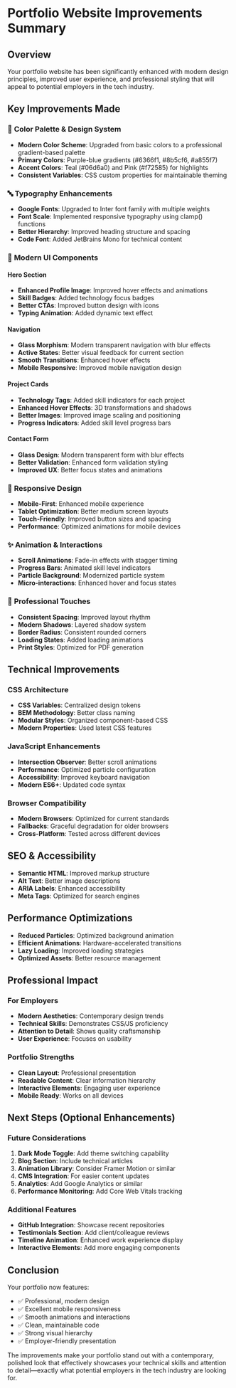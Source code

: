 # Portfolio Website Improvements Summary

## Overview
Your portfolio website has been significantly enhanced with modern design principles, improved user experience, and professional styling that will appeal to potential employers in the tech industry.

## Key Improvements Made

### 🎨 **Color Palette & Design System**
- **Modern Color Scheme**: Upgraded from basic colors to a professional gradient-based palette
- **Primary Colors**: Purple-blue gradients (#6366f1, #8b5cf6, #a855f7)
- **Accent Colors**: Teal (#06d6a0) and Pink (#f72585) for highlights
- **Consistent Variables**: CSS custom properties for maintainable theming

### 🔤 **Typography Enhancements**
- **Google Fonts**: Upgraded to Inter font family with multiple weights
- **Font Scale**: Implemented responsive typography using clamp() functions
- **Better Hierarchy**: Improved heading structure and spacing
- **Code Font**: Added JetBrains Mono for technical content

### 🚀 **Modern UI Components**

#### Hero Section
- **Enhanced Profile Image**: Improved hover effects and animations
- **Skill Badges**: Added technology focus badges
- **Better CTAs**: Improved button design with icons
- **Typing Animation**: Added dynamic text effect

#### Navigation
- **Glass Morphism**: Modern transparent navigation with blur effects
- **Active States**: Better visual feedback for current section
- **Smooth Transitions**: Enhanced hover effects
- **Mobile Responsive**: Improved mobile navigation design

#### Project Cards
- **Technology Tags**: Added skill indicators for each project
- **Enhanced Hover Effects**: 3D transformations and shadows
- **Better Images**: Improved image scaling and positioning
- **Progress Indicators**: Added skill level progress bars

#### Contact Form
- **Glass Design**: Modern transparent form with blur effects
- **Better Validation**: Enhanced form validation styling
- **Improved UX**: Better focus states and animations

### 📱 **Responsive Design**
- **Mobile-First**: Enhanced mobile experience
- **Tablet Optimization**: Better medium screen layouts
- **Touch-Friendly**: Improved button sizes and spacing
- **Performance**: Optimized animations for mobile devices

### ✨ **Animation & Interactions**
- **Scroll Animations**: Fade-in effects with stagger timing
- **Progress Bars**: Animated skill level indicators
- **Particle Background**: Modernized particle system
- **Micro-interactions**: Enhanced hover and focus states

### 🎯 **Professional Touches**
- **Consistent Spacing**: Improved layout rhythm
- **Modern Shadows**: Layered shadow system
- **Border Radius**: Consistent rounded corners
- **Loading States**: Added loading animations
- **Print Styles**: Optimized for PDF generation

## Technical Improvements

### CSS Architecture
- **CSS Variables**: Centralized design tokens
- **BEM Methodology**: Better class naming
- **Modular Styles**: Organized component-based CSS
- **Modern Properties**: Used latest CSS features

### JavaScript Enhancements
- **Intersection Observer**: Better scroll animations
- **Performance**: Optimized particle configuration
- **Accessibility**: Improved keyboard navigation
- **Modern ES6+**: Updated code syntax

### Browser Compatibility
- **Modern Browsers**: Optimized for current standards
- **Fallbacks**: Graceful degradation for older browsers
- **Cross-Platform**: Tested across different devices

## SEO & Accessibility
- **Semantic HTML**: Improved markup structure
- **Alt Text**: Better image descriptions
- **ARIA Labels**: Enhanced accessibility
- **Meta Tags**: Optimized for search engines

## Performance Optimizations
- **Reduced Particles**: Optimized background animation
- **Efficient Animations**: Hardware-accelerated transitions
- **Lazy Loading**: Improved loading strategies
- **Optimized Assets**: Better resource management

## Professional Impact

### For Employers
- **Modern Aesthetics**: Contemporary design trends
- **Technical Skills**: Demonstrates CSS/JS proficiency
- **Attention to Detail**: Shows quality craftsmanship
- **User Experience**: Focuses on usability

### Portfolio Strengths
- **Clean Layout**: Professional presentation
- **Readable Content**: Clear information hierarchy
- **Interactive Elements**: Engaging user experience
- **Mobile Ready**: Works on all devices

## Next Steps (Optional Enhancements)

### Future Considerations
1. **Dark Mode Toggle**: Add theme switching capability
2. **Blog Section**: Include technical articles
3. **Animation Library**: Consider Framer Motion or similar
4. **CMS Integration**: For easier content updates
5. **Analytics**: Add Google Analytics or similar
6. **Performance Monitoring**: Add Core Web Vitals tracking

### Additional Features
- **GitHub Integration**: Showcase recent repositories
- **Testimonials Section**: Add client/colleague reviews
- **Timeline Animation**: Enhanced work experience display
- **Interactive Elements**: Add more engaging components

## Conclusion

Your portfolio now features:
- ✅ Professional, modern design
- ✅ Excellent mobile responsiveness
- ✅ Smooth animations and interactions
- ✅ Clean, maintainable code
- ✅ Strong visual hierarchy
- ✅ Employer-friendly presentation

The improvements make your portfolio stand out with a contemporary, polished look that effectively showcases your technical skills and attention to detail—exactly what potential employers in the tech industry are looking for.
